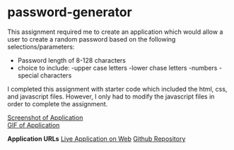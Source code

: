 # password-generator

This assignment required me to create an application which would allow a user to create a random password based on the following selections/parameters:

- Password length of 8-128 characters
- choice to include:
    -upper case letters
    -lower chase letters
    -numbers
    -special characters

I completed this assignment with starter code which included the html, css, and javascript files. However, I only had to modify the javascript files in order to complete the assignment. 

<a href="https://user-images.githubusercontent.com/72776042/103446142-9c0ee200-4c39-11eb-83f6-4524d274866b.png">Screenshot of Application</a><br>
<a href="https://i.gyazo.com/ec6dbfde3a5e020511dd6b07592450c4.mp4">GIF of Application</a>

<b>Application URLs</b>
<a href="https://emarshall121.github.io/password-generator/">Live Application on Web</a>
<a href="https://github.com/emarshall121/password-generator">Github Repository</a>
